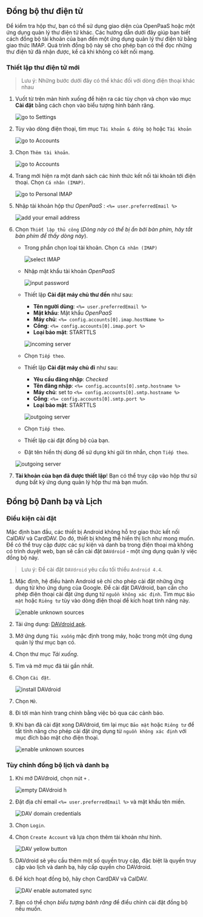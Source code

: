 ## Đồng bộ thư điện tử

Để kiểm tra hộp thư, bạn có thể sử dụng giao diện của OpenPaaS hoặc một ứng dụng quản lý thư điện tử khác. Các hướng dẫn dưới đây giúp bạn biết cách đồng bộ tài khoản của bạn đến một ứng dụng quản lý thư điện tử bằng giao thức IMAP. Quá trình đồng bộ này sẽ cho phép bạn có thể đọc những thư điện tử đã nhận được, kể cả khi không có kết nối mạng.

### Thiết lập thư điện tử mới

> Lưu ý: Những bước dưới đây có thể khác đối với dòng điện thoại khác nhau

1.  Vuốt từ trên màn hình xuống để hiện ra các tùy chọn và chọn vào mục **Cài đặt** bằng cách chọn vào biểu tượng hình bánh răng.

	![go to Settings](/account/images/en/android_settings_icon.png)

2. Tùy vào dòng điện thoại, tìm mục `Tài khoản & đồng bộ` hoặc `Tài khoản`

	![go to Accounts](/account/images/en/android_settings_accounts.png)

3. Chọn `Thêm tài khoản`.

	![go to Accounts](/account/images/en/android_add_account.png)

4. Trang mới hiện ra một danh sách các hình thức kết nối tài khoản tới điện thoại. Chọn `Cá nhân (IMAP)`.

	![go to Personal IMAP](/account/images/en/android_add_imap_account.png)

5. Nhập tài khoản hộp thư *OpenPaaS* : `<%= user.preferredEmail %>`

	![add your email address](/account/images/en/android_add_imap_account_1.png)

6. Chọn `Thiết lập thủ công` (*Dòng này có thể bị ẩn bởi bàn phím, hãy tắt bàn phím để thấy dòng này*).
	* Trong phần chọn loại tài khoản. Chọn `Cá nhân (IMAP)`

		![select IMAP](/account/images/en/android_add_imap_account_2.png)
	
	* Nhập mật khẩu tài khoản *OpenPaaS*

		![input password](/account/images/en/android_add_imap_account_3_password.png)

	* Thiết lập **Cài đặt máy chủ thư đến** như sau:
        * __Tên người dùng__: `<%= user.preferredEmail %>`
        * __Mật khẩu__: Mật khẩu *OpenPaaS* 
        * __Máy chủ__: `<%= config.accounts[0].imap.hostName %>`
        * __Cổng__: `<%= config.accounts[0].imap.port %>`
        * __Loại bảo mật__: STARTTLS

		![incoming server](/account/images/en/android_add_imap_account_4_incoming.png)

	* Chọn `Tiếp theo`.
	* Thiết lập **Cài đặt máy chủ đi** như sau:
        * __Yêu cầu đăng nhập__: *Checked*
        * __Tên đăng nhập__: `<%= config.accounts[0].smtp.hostname %>`
        * __Máy chủ__: set to `<%= config.accounts[0].smtp.hostname %>`
        * __Cổng__: `<%= config.accounts[0].smtp.port %>`
        * __Loại bảo mật__: STARTTLS

		![outgoing server](/account/images/en/android_add_imap_account_5_outgoing.png)

	* Chọn `Tiếp theo`.
	* Thiết lập cài đặt đồng bộ của bạn.
    * Đặt tên hiển thị dùng để sử dụng khi gửi tin nhắn, chọn `Tiếp theo`.

	![outgoing server](/account/images/en/android_add_imap_account_6.png)

7. **Tài khoản của bạn đã được thiết lập**! Bạn có thể truy cập vào hộp thư sử dụng bất kỳ ứng dụng quản lý hộp thư mà bạn muốn.

## Đồng bộ Danh bạ và Lịch

### Điều kiện cài đặt

Mặc định ban đầu, các thiết bị Android không hỗ trợ giao thức kết nối CalDAV và CardDAV. Do đó, thiết bị không thể hiển thị lịch như mong muốn. Để  có thể truy cập được các sự kiện và danh bạ trong điện thoại mà không có trình duyệt web, bạn sẽ cần cài đặt `DAVdroid` - một ứng dụng quản lý việc đồng bộ này.

> Lưu ý: Để cài đặt `DAVdroid` yêu cầu tối thiểu `Android 4.4`.

1. Mặc định, hệ điều hành Android sẽ chỉ cho phép cài đặt những ứng dụng từ kho ứng dụng của Google. Để cài đặt DAVdroid, bạn cần cho phép điện thoại cài đặt ứng dụng từ `nguồn không xác định`. Tìm mục `Bảo mật` hoặc `Riêng tư` tùy vào dòng điện thoại để kích hoạt tính năng này.

	![enable unknown sources](/account/images/en/android_davdroid_unknown_src.png)

2. Tải ứng dụng: [DAVdroid apk](/account/downloads/davdroid/at.bitfire.davdroid_245.apk).
3. Mở ứng dụng `Tải xuống` mặc định trong máy, hoặc trong một ứng dụng quản lý thư mục bạn có.
4. Chọn thư mục *Tải xuống*.
5. Tìm và mở mục đã tải gần nhất.
6. Chọn `Cài đặt`.

	![install DAVdroid](/account/images/en/android_davdroid_installed.png)

7. Chọn `Mở`.
8. Đi tới màn hình trang chính bằng việc bỏ qua các cảnh báo.
9. Khi bạn đã cài đặt xong DAVdroid, tìm lại mục `Bảo mật` hoặc `Riêng tư` để tắt tính năng cho phép cài đặt ứng dụng từ `nguồn không xác định` với mục đích bảo mật cho điện thoại.

	![enable unknown sources](/account/images/en/android_davdroid_unknown_src.png)

### Tùy chỉnh đồng bộ lịch và danh bạ

1. Khi mở DAVdroid, chọn nút `+` .

    ![empty DAVdroid](/account/images/en/android_davdroid_empty.png)
h
2. Đặt địa chỉ email `<%= user.preferredEmail %>` và mật khẩu tên miền.

    ![DAV domain credentials](/account/images/en/android_davdroid_add_account.png)

3. Chọn `Login`.
4. Chọn `Create Account` và lựa chọn thêm tài khoản như hình.

    ![DAV yellow button](/account/images/en/android_davdroid_accounts_list.png)

5. DAVdroid sẽ yêu cầu thêm một số quyền truy cập, đặc biệt là quyền truy cập vào lịch và danh bạ, hãy cấp quyền cho DAVdroid.
6. Để kích hoạt đồng bộ, hãy chọn CardDAV và CalDAV.

    ![DAV enable automated sync](/account/images/en/android_davdroid_enable_autosync.png)

7. Bạn có thể chọn *biểu tượng bánh răng* để điểu chỉnh cài đặt đồng bộ nếu muốn.


